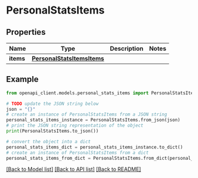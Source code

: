 # PersonalStatsItems


## Properties

Name | Type | Description | Notes
------------ | ------------- | ------------- | -------------
**items** | [**PersonalStatsItemsItems**](PersonalStatsItemsItems.md) |  | 

## Example

```python
from openapi_client.models.personal_stats_items import PersonalStatsItems

# TODO update the JSON string below
json = "{}"
# create an instance of PersonalStatsItems from a JSON string
personal_stats_items_instance = PersonalStatsItems.from_json(json)
# print the JSON string representation of the object
print(PersonalStatsItems.to_json())

# convert the object into a dict
personal_stats_items_dict = personal_stats_items_instance.to_dict()
# create an instance of PersonalStatsItems from a dict
personal_stats_items_from_dict = PersonalStatsItems.from_dict(personal_stats_items_dict)
```
[[Back to Model list]](../README.md#documentation-for-models) [[Back to API list]](../README.md#documentation-for-api-endpoints) [[Back to README]](../README.md)


